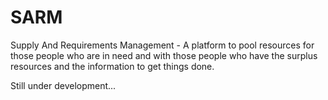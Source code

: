 # SARM
Supply And Requirements Management - A platform to pool resources for those people who are in need and with those people who have the surplus resources and the information to get things done.

Still under development...

